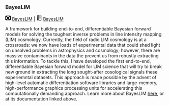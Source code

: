 ### BayesLIM
<img src="../assets/img/square-github.svg" width="17" height="17">
<a href="https://github.com/nkern/BayesLIM" target="_blank">BayesLIM</a>
|
<img src="../assets/img/ReadtheDocs.svg" width="17" height="17">
<a href="https://bayeslim.readthedocs.io/en/latest/#" target="_blank">BayesLIM</a>

A framework for building end-to-end, differentiable Bayesian forward models for solving the toughest inverse problems in line intensity mapping (LIM) cosmology.
Currently, the field of radio LIM cosmology is at a crossroads: we now have loads of experimental data that could shed light on unsolved problems in astrophysics and cosmology; however, there are massive contaminants in the data the prevent us from robustly extracting this information.
To tackle this, I have developed the first end-to-end, differentiable Bayesian forward model for LIM science that will try to break new ground in extracting the long sought-after cosological signals these experiemntal datasets.
This approach is made possible by the advent of high-level automatic differentiation software libraries and large-memory, high-performance graphics processing units for accelerating this computationally demanding approach.
Learn more about BayesLIM <a href="/bayeslim">here</a>, or at its documentation linked above.
